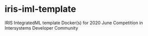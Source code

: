 # iris-iml-template
IRIS IntegratedML template Docker(s) for 2020 June Competition in Intersystems Developer Community
